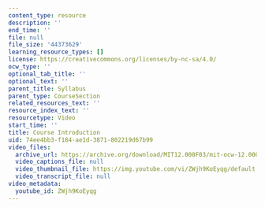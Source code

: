 ```yaml
---
content_type: resource
description: ''
end_time: ''
file: null
file_size: '44373629'
learning_resource_types: []
license: https://creativecommons.org/licenses/by-nc-sa/4.0/
ocw_type: ''
optional_tab_title: ''
optional_text: ''
parent_title: Syllabus
parent_type: CourseSection
related_resources_text: ''
resource_index_text: ''
resourcetype: Video
start_time: ''
title: Course Introduction
uid: 74ee4bb3-f184-ae1d-3871-802219d67b99
video_files:
  archive_url: https://archive.org/download/MIT12.000F03/mit-ocw-12.000-intro-hodges-220k.mp4
  video_captions_file: null
  video_thumbnail_file: https://img.youtube.com/vi/ZWjh9KoEyqg/default.jpg
  video_transcript_file: null
video_metadata:
  youtube_id: ZWjh9KoEyqg
---
```

